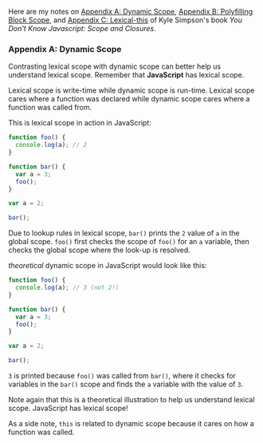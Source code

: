 Here are my notes on [Appendix A: Dynamic Scope](https://github.com/getify/You-Dont-Know-JS/blob/master/scope%20%26%20closures/apA.md), [Appendix B: Polyfilling Block Scope](https://github.com/getify/You-Dont-Know-JS/blob/master/scope%20%26%20closures/apB.md), and [Appendix C: Lexical-this](https://github.com/getify/You-Dont-Know-JS/blob/master/scope%20%26%20closures/apC.md) of Kyle Simpson's book  _You Don't Know Javascript: Scope and Closures_.

### Appendix A: Dynamic Scope

Contrasting lexical scope with dynamic scope can better help us understand lexical scope. Remember that **JavaScript** has lexical scope.

Lexical scope is write-time while dynamic scope is run-time. Lexical scope cares where a function was declared while dynamic scope cares where a function was called from.

This is lexical scope in action in JavaScript:

```javascript
function foo() {
  console.log(a); // 2
}

function bar() {
  var a = 3;
  foo();
}

var a = 2;

bar();
```

Due to lookup rules in lexical scope, `bar()` prints the `2` value of `a` in the global scope. `foo()` first checks the scope of `foo()` for an `a` variable, then checks the global scope where the look-up is resolved.

_theoretical_ dynamic scope in JavaScript would look like this:

```javascript
function foo() {
  console.log(a); // 3 (not 2!)
}

function bar() {
  var a = 3;
  foo();
}

var a = 2;

bar();
```

`3` is printed because `foo()` was called from `bar()`, where it checks for variables in the `bar()` scope and finds the `a` variable with the value of `3`.

Note again that this is a theoretical illustration to help us understand lexical scope. JavaScript has lexical scope!

As a side note, `this` is related to dynamic scope because it cares on how a function was called.